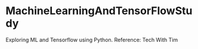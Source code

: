 # MachineLearningAndTensorFlowStudy
 Exploring ML and Tensorflow using Python. Reference: Tech With Tim
